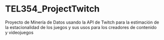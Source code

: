 # TEL354_ProjectTwitch
Proyecto de Minería de Datos usando la API de Twitch para la estimación de la estacionalidad de los juegos y sus usos para los creadores de contenido y videojuegos
